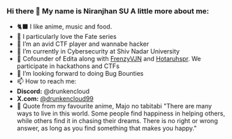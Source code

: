 ### Hi there 👋 My name is Niranjhan SU A little more about me:

- 🐈‍⬛ I like anime, music and food.
- 🫡 I particularly love the Fate series
- 🔭 I’m an avid CTF player and wannabe hacker
- 🌱 I’m currently in Cybersecurity at Shiv Nadar University
- 👯 Cofounder of Edita along with [FrenzyVJN](https://github.com/FrenzyVJN) and [Hotaruhspr](https://github.com/hotaru-hspr). We participate in hackathons and CTFs
- 🤔 I’m looking forward to doing Bug Bounties
- 📫 How to reach me:
- **Discord:** @drunkencloud
- **X.com:** [@drunkencloud99](https://x.com/drunkencloud99)
- 🥰 Quote from my favourite anime, Majo no tabitabi "There are many ways to live in this world. Some people find happiness in helping others, while others find it in chasing their dreams. There is no right or wrong answer, as long as you find something that makes you happy."
